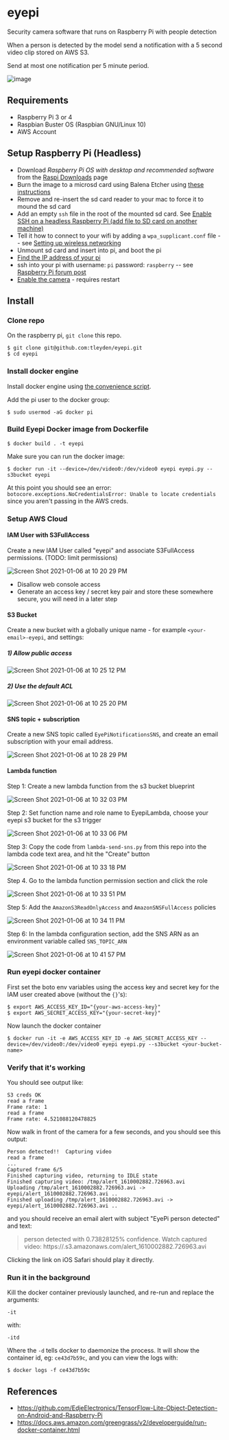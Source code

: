# eyepi

Security camera software that runs on Raspberry Pi with people detection

When a person is detected by the model send a notification with a 5 second video clip stored on AWS S3.

Send at most one notification per 5 minute period.

![image](https://user-images.githubusercontent.com/296876/103612582-9e8f6700-4ed9-11eb-9266-f7e5ec927d9e.png)


## Requirements

* Raspberry Pi 3 or 4
* Raspbian Buster OS (Raspbian GNU/Linux 10)
* AWS Account

## Setup Raspberry Pi (Headless)

* Download *Raspberry Pi OS with desktop and recommended software* from the [Raspi Downloads](https://www.raspberrypi.org/software/operating-systems/) page
* Burn the image to a microsd card using Balena Etcher using [these instructions](https://youtu.be/PijX8GDco-g)
* Remove and re-insert the sd card reader to your mac to force it to mound the sd card
* Add an empty `ssh` file in the root of the mounted sd card.  See [Enable SSH on a headless Raspberry Pi (add file to SD card on another machine)](https://www.raspberrypi.org/documentation/remote-access/ssh/)
* Tell it how to connect to your wifi by adding a `wpa_supplicant.conf` file -- see [Setting up wireless networking
](https://www.raspberrypi.org/documentation/configuration/wireless/headless.md) 
* Unmount sd card and insert into pi, and boot the pi
* [Find the IP address of your pi](https://www.raspberrypi.org/documentation/remote-access/ip-address.md)
* ssh into your pi with username: `pi` password: `raspberry` -- see [Raspberry Pi forum post](https://www.raspberrypi.org/forums/viewtopic.php?t=173195)
* [Enable the camera](https://www.raspberrypi.org/documentation/configuration/camera.md) - requires restart

## Install

### Clone repo

On the raspberry pi, `git clone` this repo.

```
$ git clone git@github.com:tleyden/eyepi.git
$ cd eyepi
```

### Install docker engine

Install docker engine using [the convenience script](https://docs.docker.com/engine/install/debian/#install-using-the-convenience-script).

Add the pi user to the docker group:

```
$ sudo usermod -aG docker pi
```

### Build Eyepi Docker image from Dockerfile

```
$ docker build . -t eyepi
```

Make sure you can run the docker image:

```
$ docker run -it --device=/dev/video0:/dev/video0 eyepi eyepi.py --s3bucket eyepi
```

At this point you should see an error: `botocore.exceptions.NoCredentialsError: Unable to locate credentials` since you aren't passing in the AWS creds.

### Setup AWS Cloud

#### IAM User with S3FullAccess

Create a new IAM User called "eyepi" and associate S3FullAccess permissions.  (TODO: limit permissions)

![Screen Shot 2021-01-06 at 10 20 29 PM](https://user-images.githubusercontent.com/296876/103858698-ab44c400-506d-11eb-8957-e7db7d86951b.png)

* Disallow web console access
* Generate an access key / secret key pair and store these somewhere secure, you will need in a later step

#### S3 Bucket

Create a new bucket with a globally unique name - for example `<your-email>-eyepi`, and settings:

##### 1) Allow public access

![Screen Shot 2021-01-06 at 10 25 12 PM](https://user-images.githubusercontent.com/296876/103858953-15f5ff80-506e-11eb-9cf5-96ebecfdc40e.png)

##### 2) Use the default ACL 

![Screen Shot 2021-01-06 at 10 25 20 PM](https://user-images.githubusercontent.com/296876/103858949-14c4d280-506e-11eb-81bf-1a360715f114.png)

#### SNS topic + subscription

Create a new SNS topic called `EyePiNotificationsSNS`, and create an email subscription with your email address.

![Screen Shot 2021-01-06 at 10 28 29 PM](https://user-images.githubusercontent.com/296876/103859403-d845a680-506e-11eb-8e08-355dd107a1e3.png)

#### Lambda function

Step 1: Create a new lambda function from the s3 bucket blueprint

![Screen Shot 2021-01-06 at 10 32 03 PM](https://user-images.githubusercontent.com/296876/103859815-8ea98b80-506f-11eb-840a-a8649f2cb5f1.png)

Step 2: Set function name and role name to EyepiLambda, choose your eyepi s3 bucket for the s3 trigger

![Screen Shot 2021-01-06 at 10 33 06 PM](https://user-images.githubusercontent.com/296876/103859922-bd276680-506f-11eb-8fd5-92a0c998ce2d.png)

Step 3: Copy the code from `lambda-send-sns.py` from this repo into the lambda code text area, and hit the "Create" button

![Screen Shot 2021-01-06 at 10 33 18 PM](https://user-images.githubusercontent.com/296876/103860004-e1834300-506f-11eb-95a0-cdf934a7161f.png)

Step 4. Go to the lambda function permission section and click the role

![Screen Shot 2021-01-06 at 10 33 51 PM](https://user-images.githubusercontent.com/296876/103860173-24451b00-5070-11eb-9bbc-5e3a6fc744a6.png)

Step 5: Add the `AmazonS3ReadOnlyAccess` and `AmazonSNSFullAccess` policies

![Screen Shot 2021-01-06 at 10 34 11 PM](https://user-images.githubusercontent.com/296876/103860137-17282c00-5070-11eb-98ac-a62ed4dd7549.png)

Step 6: In the lambda configuration section, add the SNS ARN as an environment variable called `SNS_TOPIC_ARN`

![Screen Shot 2021-01-06 at 10 41 57 PM](https://user-images.githubusercontent.com/296876/103860792-19d75100-5071-11eb-9253-6036c35d53a4.png)

### Run eyepi docker container

First set the boto env variables using the access key and secret key for the IAM user created above (without the `{}`'s):

````
$ export AWS_ACCESS_KEY_ID="{your-aws-access-key}"
$ export AWS_SECRET_ACCESS_KEY="{your-secret-key}"
````

Now launch the docker container

```
$ docker run -it -e AWS_ACCESS_KEY_ID -e AWS_SECRET_ACCESS_KEY --device=/dev/video0:/dev/video0 eyepi eyepi.py --s3bucket <your-bucket-name>
```

### Verify that it's working

You should see output like:

```
S3 creds OK
read a frame
Frame rate: 1
read a frame
Frame rate: 4.521088120478825
```

Now walk in front of the camera for a few seconds, and you should see this output:

```
Person detected!!  Capturing video
read a frame
...
Captured frame 6/5
Finished capturing video, returning to IDLE state
Finished capturing video: /tmp/alert_1610002882.726963.avi
Uploading /tmp/alert_1610002882.726963.avi -> eyepi/alert_1610002882.726963.avi ..
Finished uploading /tmp/alert_1610002882.726963.avi -> eyepi/alert_1610002882.726963.avi ..
```

and you should receive an email alert with subject "EyePi person detected" and text:

> person detected with 0.73828125% confidence.  Watch captured video: https://<your-bucket>.s3.amazonaws.com/alert_1610002882.726963.avi

Clicking the link on iOS Safari should play it directly.

### Run it in the background

Kill the docker container previously launched, and re-run and replace the arguments:

```
-it
```

with:

```
-itd
```

Where the `-d` tells docker to daemonize the process.  It will show the container id, eg: `ce43d7b59c`, and you can view the logs with:

```
$ docker logs -f ce43d7b59c
```

## References

* https://github.com/EdjeElectronics/TensorFlow-Lite-Object-Detection-on-Android-and-Raspberry-Pi
* https://docs.aws.amazon.com/greengrass/v2/developerguide/run-docker-container.html
